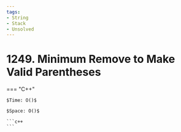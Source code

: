 ```yaml
---
tags:
- String
- Stack
- Unsolved
---
```



# 1249. Minimum Remove to Make Valid Parentheses

=== "C++"

    $Time: O()$

    $Space: O()$

    ```c++
    ```